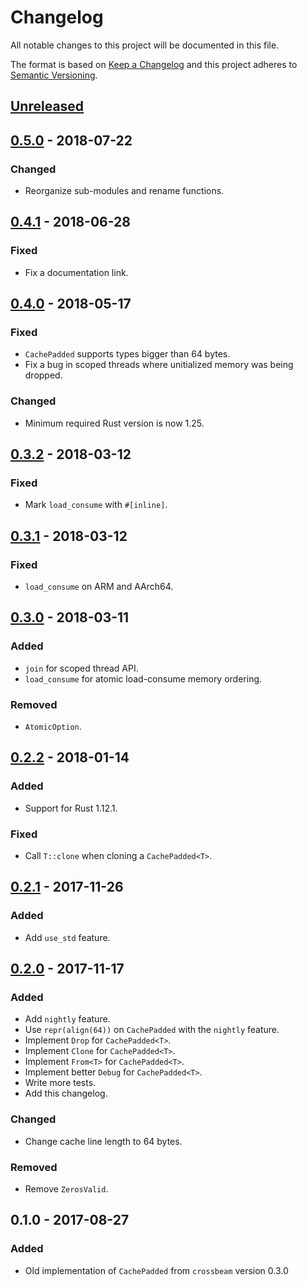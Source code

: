 # Changelog
All notable changes to this project will be documented in this file.

The format is based on [Keep a Changelog](http://keepachangelog.com/en/1.0.0/)
and this project adheres to [Semantic Versioning](http://semver.org/spec/v2.0.0.html).

## [Unreleased]

## [0.5.0] - 2018-07-22
### Changed
- Reorganize sub-modules and rename functions.

## [0.4.1] - 2018-06-28
### Fixed
- Fix a documentation link.

## [0.4.0] - 2018-05-17
### Fixed
- `CachePadded` supports types bigger than 64 bytes.
- Fix a bug in scoped threads where unitialized memory was being dropped.

### Changed
- Minimum required Rust version is now 1.25.

## [0.3.2] - 2018-03-12
### Fixed
- Mark `load_consume` with `#[inline]`.

## [0.3.1] - 2018-03-12
### Fixed
- `load_consume` on ARM and AArch64.

## [0.3.0] - 2018-03-11
### Added
- `join` for scoped thread API.
- `load_consume` for atomic load-consume memory ordering.

### Removed
- `AtomicOption`.

## [0.2.2] - 2018-01-14
### Added
- Support for Rust 1.12.1.

### Fixed
- Call `T::clone` when cloning a `CachePadded<T>`.

## [0.2.1] - 2017-11-26
### Added
- Add `use_std` feature.

## [0.2.0] - 2017-11-17
### Added
- Add `nightly` feature.
- Use `repr(align(64))` on `CachePadded` with the `nightly` feature.
- Implement `Drop` for `CachePadded<T>`.
- Implement `Clone` for `CachePadded<T>`.
- Implement `From<T>` for `CachePadded<T>`.
- Implement better `Debug` for `CachePadded<T>`.
- Write more tests.
- Add this changelog.

### Changed
- Change cache line length to 64 bytes.

### Removed
- Remove `ZerosValid`.

## 0.1.0 - 2017-08-27
### Added
- Old implementation of `CachePadded` from `crossbeam` version 0.3.0

[Unreleased]: https://github.com/crossbeam-rs/crossbeam-utils/compare/v0.5.0...HEAD
[0.5.0]: https://github.com/crossbeam-rs/crossbeam-utils/compare/v0.4.1...v0.5.0
[0.4.1]: https://github.com/crossbeam-rs/crossbeam-utils/compare/v0.4.0...v0.4.1
[0.4.0]: https://github.com/crossbeam-rs/crossbeam-utils/compare/v0.3.2...v0.4.0
[0.3.2]: https://github.com/crossbeam-rs/crossbeam-utils/compare/v0.3.1...v0.3.2
[0.3.1]: https://github.com/crossbeam-rs/crossbeam-utils/compare/v0.3.0...v0.3.1
[0.3.0]: https://github.com/crossbeam-rs/crossbeam-utils/compare/v0.2.2...v0.3.0
[0.2.2]: https://github.com/crossbeam-rs/crossbeam-utils/compare/v0.2.1...v0.2.2
[0.2.1]: https://github.com/crossbeam-rs/crossbeam-utils/compare/v0.2.0...v0.2.1
[0.2.0]: https://github.com/crossbeam-rs/crossbeam-utils/compare/v0.1.0...v0.2.0
